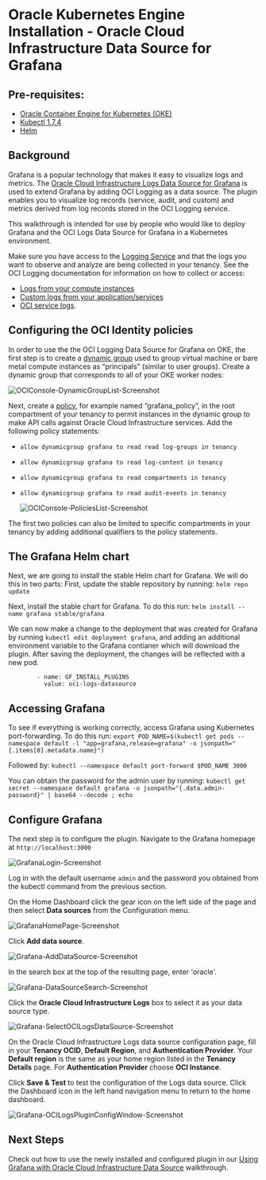 # Oracle Kubernetes Engine Installation - Oracle Cloud Infrastructure Data Source for Grafana

## Pre-requisites:

* [Oracle Container Engine for Kubernetes (OKE)](http://www.oracle.com/webfolder/technetwork/tutorials/obe/oci/oke-full/index.html)
* [Kubectl 1.7.4](https://kubernetes.io/docs/tasks/tools/install-kubectl/)
* [Helm](https://github.com/kubernetes/helm#install) 

## Background

Grafana is a popular technology that makes it easy to visualize logs and metrics. The [Oracle Cloud Infrastructure Logs Data Source for Grafana](https://grafana.com/grafana/plugins/oci-logs-datasource/) is used to extend Grafana by adding OCI Logging as a data source. The plugin enables you to visualize log records (service, audit, and custom) and metrics derived from log records stored in the OCI Logging service.

This walkthrough is intended for use by people who would like to deploy Grafana and the OCI Logs Data Source for Grafana in a Kubernetes environment.

Make sure you have access to the [Logging Service](https://docs.oracle.com/en-us/iaas/Content/Logging/Concepts/loggingoverview.htm) and that the logs you want to observe and analyze are being collected in your tenancy. See the OCI Logging documentation for information on how to collect or access:
* [Logs from your compute instances](https://docs.oracle.com/en-us/iaas/Content/Logging/Concepts/agent_management.htm)
* [Custom logs from your application/services](https://docs.oracle.com/en-us/iaas/Content/Logging/Concepts/custom_logs.htm)
* [OCI service logs](https://docs.oracle.com/en-us/iaas/Content/Logging/Concepts/service_logs.htm).

## Configuring the OCI Identity policies

In order to use the the OCI Logging Data Source for Grafana on OKE, the first step is to create a [dynamic group](https://docs.cloud.oracle.com/iaas/Content/Identity/Tasks/managingdynamicgroups.htm) used to group virtual machine or bare metal compute instances as “principals” (similar to user groups). Create a dynamic group that corresponds to all of your OKE worker nodes:

   ![OCIConsole-DynamicGroupList-Screenshot](images/OCIConsole-DynamicGroupList-Screenshot.png)

Next, create a [policy](https://docs.cloud.oracle.com/iaas/Content/Identity/Concepts/policygetstarted.htm), for example named “grafana_policy”, in the root compartment of your tenancy to permit instances in the dynamic group to make API calls against Oracle Cloud Infrastructure services. Add the following policy statements:

* `allow dynamicgroup grafana to read read log-groups in tenancy`
* `allow dynamicgroup grafana to read log-content in tenancy`
* `allow dynamicgroup grafana to read compartments in tenancy`
* `allow dynamicgroup grafana to read audit-events in tenancy`

   ![OCIConsole-PoliciesList-Screenshot](images/OCIConsole-PoliciesList-Screenshot.png)

The first two policies can also be limited to specific compartments in your tenancy by adding additional qualifiers to the policy statements.

## The Grafana Helm chart

Next, we are going to install the stable Helm chart for Grafana. We will do this in two parts: First, update the stable repository by running: `helm repo update`

Next, install the stable chart for Grafana. To do this run: `helm install --name grafana stable/grafana`

We can now make a change to the deployment that was created for Grafana by running `kubectl edit deployment grafana`, and adding an additional environment variable to the Grafana contianer which will download the plugin. After saving the deployment, the changes will be reflected with a new pod.

```
        - name: GF_INSTALL_PLUGINS
          value: oci-logs-datasource
```

## Accessing Grafana

To see if everything is working correctly, access Grafana using Kubernetes port-forwarding. To do this run: `export POD_NAME=$(kubectl get pods --namespace default -l "app=grafana,release=grafana" -o jsonpath="{.items[0].metadata.name}")`

Followed by: `kubectl --namespace default port-forward $POD_NAME 3000`

You can obtain the password for the admin user by running: `kubectl get secret --namespace default grafana -o jsonpath="{.data.admin-password}" | base64 --decode ; echo`

## Configure Grafana

The next step is to configure the plugin. Navigate to the Grafana homepage at `http://localhost:3000`

![GrafanaLogin-Screenshot](images/GrafanaLogin-Screenshot.png)

Log in with the default username `admin` and the password you obtained from the kubectl command from the previous section.

On the Home Dashboard click the gear icon on the left side of the page and then select **Data sources** from the Configuration menu.

![GrafanaHomePage-Screenshot](images/GrafanaHomePage-Screenshot.png)

Click **Add data source**.

![Grafana-AddDataSource-Screenshot](images/Grafana-AddDataSource-Screenshot.png)

In the search box at the top of the resulting page, enter 'oracle'.

![Grafana-DataSourceSearch-Screenshot](images/Grafana-DataSourceSearch-Screenshot.png)

 Click the **Oracle Cloud Infrastructure Logs** box to select it as your data source type.

![Grafana-SelectOCILogsDataSource-Screenshot](images/Grafana-SelectOCILogsDataSource-Screenshot.png)

On the Oracle Cloud Infrastructure Logs data source configuration page, fill in your **Tenancy OCID**, **Default Region**, and **Authentication Provider**. Your **Default region** is the same as your home region listed in the **Tenancy Details** page. For **Authentication Provider** choose **OCI Instance**. 

Click **Save & Test** to test the configuration of the Logs data source. Click the Dashboard icon in the left hand navigation menu to return to the home dashboard.

![Grafana-OCILogsPluginConfigWindow-Screenshot](images/Grafana-OCILogsPluginConfigWindow-Screenshot.png)

## Next Steps

Check out how to use the newly installed and configured plugin in our [Using Grafana with Oracle Cloud Infrastructure Data Source](using.md) walkthrough. 



